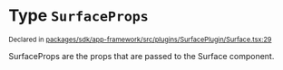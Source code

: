 # Type `SurfaceProps`
<sub>Declared in [packages/sdk/app-framework/src/plugins/SurfacePlugin/Surface.tsx:29](https://github.com/dxos/dxos/blob/d7adf231c/packages/sdk/app-framework/src/plugins/SurfacePlugin/Surface.tsx#L29)</sub>


SurfaceProps are the props that are passed to the Surface component.



